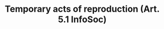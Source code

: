 ---
title: "Temporary acts of reproduction (Art. 5.1 InfoSoc)"
short: "info51"
draft: "false"
summary: ""
more: ""
linklaw: ""
---